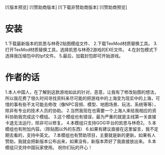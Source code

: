[![版本预览]
[![赞助商版本]
[![下载非赞助商版本]
[![赞助商预览]
# 安装
1.下载最新版本的凯恩与林奇2贴图模组文件、
2.下载TexMod材质替换工具。
3.打开TexMod材质替换工具，选择凯恩与林奇2游戏的EXE文件。
4.在封包模式下选择我压缩包中的tpf文件。
5.最后，加载封包即可开始游戏。
# 作者的话
1.本人中国人，在了解到这款游戏如此的针对，恶意，让我有了修改贴图的想法，所以我花费了很久时间寻找资料来尽可能的把游戏中的上海变为现实中的上海，可惜的事有些不太可能去修改（像NPC音频、模型、地图场景、玩法、系统等等），除非有专业的技术人员的协助。
2.当然我现在也需要一个上海人来给我相应的资料协助我完成这个模组。
3.这个模组也有错误，最为严重的就是主线第一关直接卡退无法运行，除非可以修复。
4.本模组只支持GOG平台的凯恩与林奇2。
5.本模组也有附加内容。（除贴图以外的东西）
6.如果有建议直接在这里留言，我不定期去看的，支持中英文。
7.本模组也有赞助项目，主要就是新的更新。如果有人赞助，我就会把新版本公布出来，如果没有，新版本弄好了我直接放出来。
8.本模组只支持中国玩家使用。
祝你们玩的开心！
